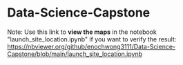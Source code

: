 # Data-Science-Capstone

Note:
Use this link to **view the maps** in the notebook "launch_site_location.ipynb" if you want to verify the result:
https://nbviewer.org/github/enochwong3111/Data-Science-Capstone/blob/main/launch_site_location.ipynb
